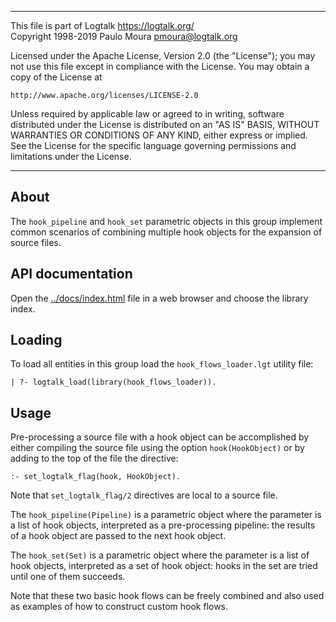 ________________________________________________________________________

This file is part of Logtalk <https://logtalk.org/>  
Copyright 1998-2019 Paulo Moura <pmoura@logtalk.org>

Licensed under the Apache License, Version 2.0 (the "License");
you may not use this file except in compliance with the License.
You may obtain a copy of the License at

    http://www.apache.org/licenses/LICENSE-2.0

Unless required by applicable law or agreed to in writing, software
distributed under the License is distributed on an "AS IS" BASIS,
WITHOUT WARRANTIES OR CONDITIONS OF ANY KIND, either express or implied.
See the License for the specific language governing permissions and
limitations under the License.
________________________________________________________________________


About
-----

The `hook_pipeline` and `hook_set` parametric objects in this group implement
common scenarios of combining multiple hook objects for the expansion of source
files.


API documentation
-----------------

Open the [../docs/index.html](../docs/index.html) file in a web browser
and choose the library index.


Loading
-------

To load all entities in this group load the `hook_flows_loader.lgt`
utility file:

	| ?- logtalk_load(library(hook_flows_loader)).


Usage
-----

Pre-processing a source file with a hook object can be accomplished by either
compiling the source file using the option `hook(HookObject)` or by adding to
the top of the file the directive:

	:- set_logtalk_flag(hook, HookObject).

Note that `set_logtalk_flag/2` directives are local to a source file.

The `hook_pipeline(Pipeline)` is a parametric object where the parameter is a
list of hook objects, interpreted as a pre-processing pipeline: the results of
a hook object are passed to the next hook object.

The `hook_set(Set)` is a parametric object where the parameter is a list of
hook objects, interpreted as a set of hook object: hooks in the set are tried
until one of them succeeds.

Note that these two basic hook flows can be freely combined and also used as
examples of how to construct custom hook flows.
